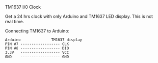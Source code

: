 TM1637 I/0 Clock

Get a 24 hrs clock with only Arduino and TM1637 LED display. This is not real time. 

Connecting TM1637 to Arduino:

````
Arduino              TM1637 display
PIN #7 ------------------ CLK
PIN #8 ------------------ DIO
3.3V   ------------------ VCC
GND    ------------------ GND

````
